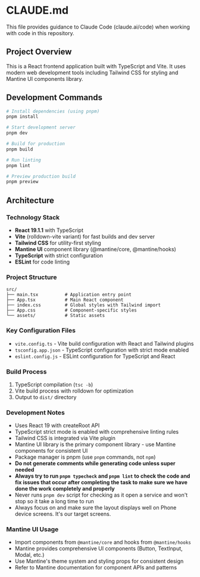 # CLAUDE.md

This file provides guidance to Claude Code (claude.ai/code) when working with code in this repository.

## Project Overview

This is a React frontend application built with TypeScript and Vite. It uses modern web development tools including Tailwind CSS for styling and Mantine UI components library.

## Development Commands

```bash
# Install dependencies (using pnpm)
pnpm install

# Start development server
pnpm dev

# Build for production
pnpm build

# Run linting
pnpm lint

# Preview production build
pnpm preview
```

## Architecture

### Technology Stack
- **React 19.1.1** with TypeScript
- **Vite** (rolldown-vite variant) for fast builds and dev server
- **Tailwind CSS** for utility-first styling
- **Mantine UI** component library (@mantine/core, @mantine/hooks)
- **TypeScript** with strict configuration
- **ESLint** for code linting

### Project Structure
```
src/
├── main.tsx          # Application entry point
├── App.tsx           # Main React component
├── index.css         # Global styles with Tailwind import
├── App.css           # Component-specific styles
└── assets/           # Static assets
```

### Key Configuration Files
- `vite.config.ts` - Vite build configuration with React and Tailwind plugins
- `tsconfig.app.json` - TypeScript configuration with strict mode enabled
- `eslint.config.js` - ESLint configuration for TypeScript and React

### Build Process
1. TypeScript compilation (`tsc -b`)
2. Vite build process with rolldown for optimization
3. Output to `dist/` directory

### Development Notes
- Uses React 19 with createRoot API
- TypeScript strict mode is enabled with comprehensive linting rules
- Tailwind CSS is integrated via Vite plugin
- Mantine UI library is the primary component library - use Mantine components for consistent UI
- Package manager is pnpm (use `pnpm` commands, not `npm`)
- **Do not generate comments while generating code unless super needed**
- **Always try to run `pnpm typecheck` and `pnpm lint` to check the code and fix issues that occur after completing the task to make sure we have done the work completely and properly**
- Never runs `pnpm dev` script for checking as it open a service and won't stop so it take a long time to run
- Always focus on and make sure the layout displays well on Phone device screens. It's our target screens.

### Mantine UI Usage
- Import components from `@mantine/core` and hooks from `@mantine/hooks`
- Mantine provides comprehensive UI components (Button, TextInput, Modal, etc.)
- Use Mantine's theme system and styling props for consistent design
- Refer to Mantine documentation for component APIs and patterns